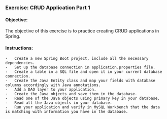 ### Exercise: CRUD Application Part 1

#### Objective: 
The objective of this exercise is to practice creating CRUD applications in Spring.

#### Instructions:
    -	Create a new Spring Boot project, include all the necessary dependencies.
    -	Set up the database connection in application.properties file.
    -	Create a table in a SQL file and open it in your current database connection.
    -	Create the Java Entity class and map your fields with database columns accordingly with Java annotations.
    -	Add a DAO layer to your application.
    -	Create the Java objects and save them in the database.
    -	Read one of the Java objects using primary key in your database.
    -	Read all the Java objects in your database.
    -	Run your application and verify in MySQL Workbench that the data is matching with information you have in the database.
